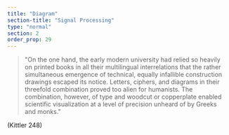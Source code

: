 ```yaml
---
title: "Diagram"
section-title: "Signal Processing"
type: "normal"
section: 2
order_prop: 29
---
```


> "On the one hand, the early modern university had relied so heavily on 
> printed books in all their multilingual interrelations that the rather 
> simultaneous emergence of technical, equally infallible construction drawings 
> escaped its notice. Letters, ciphers, and diagrams in their threefold 
> combination proved too alien for humanists. The combination, however, of type
> and woodcut or copperplate enabled scientific visualization at a level of 
> precision unheard of by Greeks and monks."

(Kittler 248)
